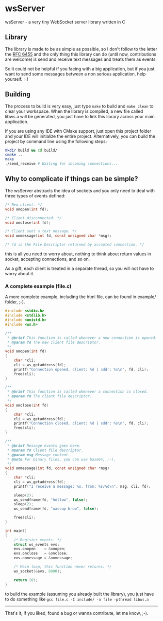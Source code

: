 # wsServer

wsServer - a very tiny WebSocket server library written in C

## Library

The library is made to be as simple as possible, so I don't follow to the letter the [RFC 6455](https://tools.ietf.org/html/rfc6455) and the
only thing this library can do (until now, contributions are welcome) is send and receive text messages and treats them as events.

So it could not be helpful if you facing with a big application, but if you just want to send some messages between a non
serious application, help yourself. :-)

## Building

The process to build is very easy, just type `make` to build and `make clean` to clear your workspace. When the library
is compiled, a new file called libws.a will be generated, you just have to link this library across your main application.

If you are using any IDE with CMake support, just open this project folder and your IDE will initialize the entire project. Alternatively,
you can build the project by command line using the following steps:

```bash
mkdir build && cd build/
cmake ..
make
./send_receive # Waiting for incoming connections...
```

## Why to complicate if things can be simple?

The wsServer abstracts the idea of sockets and you only need to deal with three types of events defined:

```c
/* New client. */
void onopen(int fd);

/* Client disconnected. */
void onclose(int fd);

/* Client sent a text message. */
void onmessage(int fd, const unsigned char *msg);

/* fd is the File Descriptor returned by accepted connection. */
```

this is all you need to worry about, nothing to think about return values in socket, accepting connections, and so on.

As a gift, each client is treated in a separate thread, so you will not have to worry about it.

### A complete example (file.c)

A more complete example, including the html file, can be found in example/ folder, ;-).

```c
#include <stdio.h>
#include <stdlib.h>
#include <unistd.h>
#include <ws.h>

/**
 * @brief This function is called whenever a new connection is opened.
 * @param fd The new client file descriptor.
 */
void onopen(int fd)
{
    char *cli;
    cli = ws_getaddress(fd);
    printf("Connection opened, client: %d | addr: %s\n", fd, cli);
    free(cli);
}

/**
 * @brief This function is called whenever a connection is closed.
 * @param fd The client file descriptor.
 */
void onclose(int fd)
{
    char *cli;
    cli = ws_getaddress(fd);
    printf("Connection closed, client: %d | addr: %s\n", fd, cli);
    free(cli);
}

/**
 * @brief Message events goes here.
 * @param fd Client file descriptor.
 * @param msg Message content.
 * @note For binary files, you can use base64, ;-).
 */
void onmessage(int fd, const unsigned char *msg)
{
    char *cli;
    cli = ws_getaddress(fd);
    printf("I receive a message: %s, from: %s/%d\n", msg, cli, fd);

    sleep(2);
    ws_sendframe(fd, "hellow", false);
    sleep(2);
    ws_sendframe(fd, "wassup brow", false);

    free(cli);
}

int main()
{
    /* Register events. */
    struct ws_events evs;
    evs.onopen    = &onopen;
    evs.onclose   = &onclose;
    evs.onmessage = &onmessage;

    /* Main loop, this function never returns. */
    ws_socket(&evs, 8080);

    return (0);
}
```

to build the example (assuming you already built the library), you just have to do
something like `gcc file.c -I include/ -o file -pthread libws.a`

---

That's it, if you liked, found a bug or wanna contribute, let me know, ;-).
